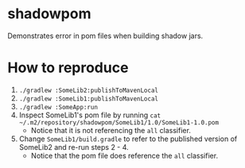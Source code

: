 # shadowpom
Demonstrates error in pom files when building shadow jars.

# How to reproduce

1. `./gradlew :SomeLib2:publishToMavenLocal`
2. `./gradlew :SomeLib1:publishToMavenLocal`
3. `./gradlew :SomeApp:run`
4. Inspect SomeLib1's pom file by running `cat ~/.m2/repository/shadowpom/SomeLib1/1.0/SomeLib1-1.0.pom`
   * Notice that it is not referencing the `all` classifier.
5. Change `SomeLib1/build.gradle` to refer to the published version of SomeLib2 and re-run steps 2 - 4.
   * Notice that the pom file does reference the `all` classifier.
